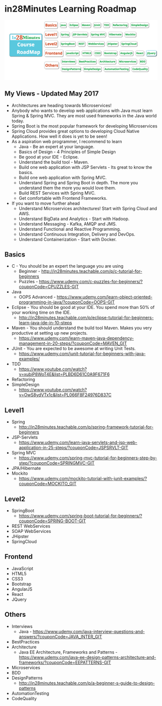 # in28Minutes Learning Roadmap

![In28MinutesCourseRoadMap-May2017.png](In28MinutesCourseRoadMap-May2017.png)

## My Views - Updated May 2017
- Architectures are heading towards Microservices!
- Anybody who wants to develop web applications with Java must learn Spring & Spring MVC. They are most used frameworks in the Java world today.
- Spring Boot is the most popular framework for developing Microservices
- Spring Cloud provides great options to developing Cloud Native Applications. How well it does is yet to be seen!
- As a aspiration web programmer, I recommend to learn
	- Java - Be an expert at your language. 
	- Basics of Design - 4 Principles of Simple Design
	- Be good at your IDE - Eclipse.
	- Understand the build tool - Maven.
	- Build one web application with JSP Servlets - Its great to know the basics. 
	- Build one web application with Spring MVC.
	- Understand Spring and Spring Boot in depth. The more you understand them the more you would love them.
	- Build REST Services with Spring MVC.
	- Get comfortable with Frontend Frameworks.
- If you want to move further ahead
	- Understand Microservices architectures! Start with Spring Cloud and AWS.
	- Understand BigData and Analytics - Start with Hadoop.
	- Understand Messaging - Kafka, AMQP and JMS. 
	- Understand Functional and Reactive Programming.
	- Understand Continuous Integration, Delivery and DevOps.
	- Understand Containerization - Start with Docker.

## Basics
 - C - You should be an expert the language you are using
 	- Beginner - http://in28minutes.teachable.com/p/c-tutorial-for-beginners
 	- Puzzles - https://www.udemy.com/c-puzzles-for-beginners/?couponCode=CPUZZLES-GIT
 - Java
 	- OOPS Advanced - https://www.udemy.com/learn-object-oriented-programming-in-java/?couponCode=OOPS-GIT
 - Eclipse - You should be good at your IDE. You spend more than 50% of your working time on the IDE.
 	- http://in28minutes.teachable.com/p/eclipse-tutorial-for-beginners-learn-java-ide-in-10-steps
 - Maven - You should understand the build tool Maven. Makes you very productive at setting up new projects.
 	- https://www.udemy.com/learn-maven-java-dependency-management-in-20-steps/?couponCode=MAVEN_GIT
 - JUnit - You are expected to be awesome at writing Unit Tests.
 	- https://www.udemy.com/junit-tutorial-for-beginners-with-java-examples/
 - TDD
 	- https://www.youtube.com/watch?v=xubiP8WoT4E&list=PLBD6D61C0A9F671F6
 - Refactoring
 - SimpleDesign
 	- https://www.youtube.com/watch?v=OwS8ydVTx1c&list=PL066F8F24976D837C

## Level1
 - Spring
 	- http://in28minutes.teachable.com/p/spring-framework-tutorial-for-beginners
 - JSP-Servlets
 	- https://www.udemy.com/learn-java-servlets-and-jsp-web-application-in-25-steps/?couponCode=JSPSRVLT-GIT
 - Spring MVC
 	- https://www.udemy.com/spring-mvc-tutorial-for-beginners-step-by-step/?couponCode=SPRINGMVC-GIT
 - JPA/Hibernate
 - Mockito
 	- https://www.udemy.com/mockito-tutorial-with-junit-examples/?couponCode=MOCKITO_GIT

## Level2
 - SpringBoot
 	- https://www.udemy.com/spring-boot-tutorial-for-beginners/?couponCode=SPRING-BOOT-GIT
 - REST WebServices
 - SOAP WebServices
 - JHipster
 - SpringCloud

## Frontend
 - JavaScript
 - HTML5
 - CSS3
 - Bootstrap
 - AngularJS
 - React
 - JQuery

## Others
 - Interviews
 	- Java - https://www.udemy.com/java-interview-questions-and-answers/?couponCode=JAVA_INTER_GIT
 - BestPractices
 - Architecture
 	- Java EE Architecture, Frameworks and Patterns - https://www.udemy.com/java-ee-design-patterns-architecture-and-frameworks/?couponCode=EEPATTERNS-GIT
 - Microservices
 - BDD
 - DesignPatterns
 	- http://in28minutes.teachable.com/p/a-beginner-s-guide-to-design-patterns
 - AutomationTesting
 - CodeQuality
